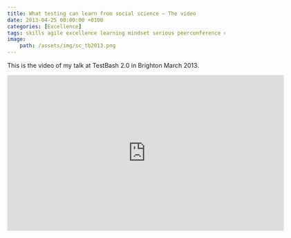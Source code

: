 ```yaml
---
title: What testing can learn from social science – The video
date: 2013-04-25 00:00:00 +0100
categories: [Excellence]
tags: skills agile excellence learning mindset serious peerconference # TAG names should always be lowercase
image:
    path: /assets/img/sc_tb2013.png
---
```


This is the video of my talk at TestBash 2.0 in Brighton March 2013.

<iframe title="vimeo-player" src="https://player.vimeo.com/video/64790264?h=ce5340390c" width="640" height="360" frameborder="0" referrerpolicy="strict-origin-when-cross-origin" allow="autoplay; fullscreen; picture-in-picture; clipboard-write; encrypted-media; web-share"   allowfullscreen></iframe>
